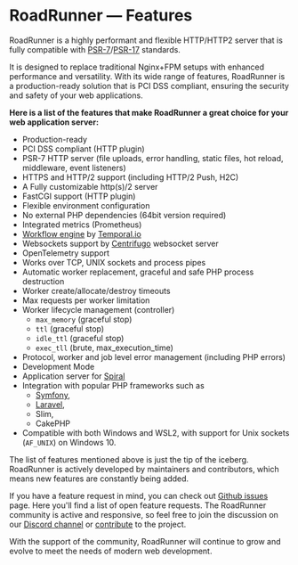 # RoadRunner — Features

RoadRunner is a highly performant and flexible HTTP/HTTP2 server that is fully compatible
with [PSR-7](https://www.php-fig.org/psr/psr-7/)/[PSR-17](https://www.php-fig.org/psr/psr-17/) standards.

It is designed to replace traditional Nginx+FPM setups with enhanced performance and versatility. With its wide
range of features, RoadRunner is a production-ready solution that is PCI DSS compliant, ensuring the security and safety
of your web applications.

**Here is a list of the features that make RoadRunner a great choice for your web application server:**

- Production-ready
- PCI DSS compliant (HTTP plugin)
- PSR-7 HTTP server (file uploads, error handling, static files, hot reload, middleware, event listeners)
- HTTPS and HTTP/2 support (including HTTP/2 Push, H2C)
- A Fully customizable http(s)/2 server
- FastCGI support (HTTP plugin)
- Flexible environment configuration
- No external PHP dependencies (64bit version required)
- Integrated metrics (Prometheus)
- [Workflow engine](https://github.com/temporalio/sdk-php) by [Temporal.io](https://temporal.io)
- Websockets support by [Centrifugo](https://centrifugal.dev/) websocket server
- OpenTelemetry support
- Works over TCP, UNIX sockets and process pipes
- Automatic worker replacement, graceful and safe PHP process destruction
- Worker create/allocate/destroy timeouts
- Max requests per worker limitation
- Worker lifecycle management (controller)
    - `max_memory` (graceful stop)
    - `ttl` (graceful stop)
    - `idle_ttl` (graceful stop)
    - `exec_tll` (brute, max_execution_time)
- Protocol, worker and job level error management (including PHP errors)
- Development Mode
- Application server for [Spiral](https://github.com/spiral/framework)
- Integration with popular PHP frameworks such as
    - [Symfony](https://github.com/php-runtime/roadrunner-symfony-nyholm),
    - [Laravel](https://github.com/laravel/octane),
    - Slim,
    - CakePHP
- Compatible with both Windows and WSL2, with support for Unix sockets (`AF_UNIX`) on Windows 10.

The list of features mentioned above is just the tip of the iceberg. RoadRunner is actively developed by maintainers
and contributors, which means new features are constantly being added.

If you have a feature request in mind, you can check
out [Github issues](https://github.com/roadrunner-server/roadrunner/issues) page. Here you'll find a list of open
feature requests. The RoadRunner community is active and responsive, so feel free to join the discussion on
our [Discord channel](https://discord.gg/TFeEmCs) or [contribute](./contributing.md) to the project.

With the support of the community, RoadRunner will continue to grow and evolve to meet the needs of modern web
development.